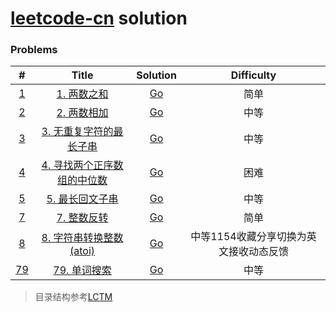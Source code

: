 # [leetcode-cn](https://leetcode-cn.com/) solution



### Problems
|            #            |                                                    Title                                                    |            Solution             |               Difficulty               |
| :---------------------: | :---------------------------------------------------------------------------------------------------------: | :-----------------------------: | :------------------------------------: |
| [1](./algorithms/0001)  |                          [1. 两数之和](https://leetcode-cn.com/problems/two-sum/)                           | [Go](./algorithms/0001/main.go) |                  简单                  |
| [2](./algorithms/0002)  |                      [2. 两数相加](https://leetcode-cn.com/problems/add-two-numbers/)                       | [Go](./algorithms/0002/main.go) |                  中等                  |
| [3](./algorithms/0003)  | [3. 无重复字符的最长子串](https://leetcode-cn.com/problems/longest-substring-without-repeating-characters/) | [Go](./algorithms/0003/main.go) |                  中等                  |
| [4](./algorithms/0004)  |        [4. 寻找两个正序数组的中位数](https://leetcode-cn.com/problems/median-of-two-sorted-arrays/)         | [Go](./algorithms/0004/main.go) |                  困难                  |
| [5](./algorithms/0005)  |             [5. 最长回文子串](https://leetcode-cn.com/problems/longest-palindromic-substring/)              | [Go](./algorithms/0005/main.go) |                  中等                  |
| [7](./algorithms/0007)  |                      [7. 整数反转](https://leetcode-cn.com/problems/reverse-integer/)                       | [Go](./algorithms/0007/main.go) |                  简单                  |
| [8](./algorithms/0008)  |            [8. 字符串转换整数 (atoi)](https://leetcode-cn.com/problems/string-to-integer-atoi/)             | [Go](./algorithms/0008/main.go) | 中等1154收藏分享切换为英文接收动态反馈 |
| [79](./algorithms/0079) |                        [79. 单词搜索](https://leetcode-cn.com/problems/word-search/)                        | [Go](./algorithms/0079/main.go) |                  中等                  |



> 目录结构参考[LCTM](https://github.com/passionatefool/LCTM)

